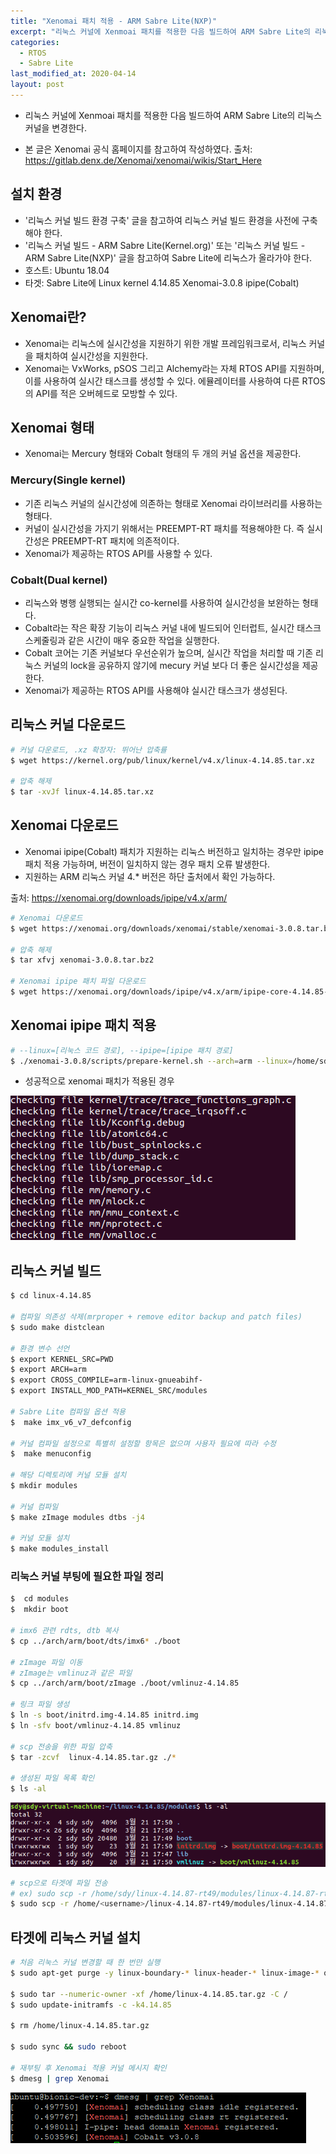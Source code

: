 ```yaml
---
title: "Xenomai 패치 적용 - ARM Sabre Lite(NXP)"
excerpt: "리눅스 커널에 Xenmoai 패치를 적용한 다음 빌드하여 ARM Sabre Lite의 리눅스 커널을 변경한다."
categories:
  - RTOS
  - Sabre Lite
last_modified_at: 2020-04-14
layout: post
---
```

- 리눅스 커널에 Xenmoai 패치를 적용한 다음 빌드하여 ARM Sabre Lite의 리눅스 커널을 변경한다.

- 본 글은 Xenomai 공식 홈페이지를 참고하여 작성하였다.
출처: <https://gitlab.denx.de/Xenomai/xenomai/wikis/Start_Here>



## 설치 환경
- '리눅스 커널 빌드 환경 구축' 글을 참고하여 리눅스 커널 빌드 환경을 사전에 구축해야 한다.
- '리눅스 커널 빌드 - ARM Sabre Lite(Kernel.org)' 또는 '리눅스 커널 빌드 - ARM Sabre Lite(NXP)' 글을 참고하여 Sabre Lite에 리눅스가 올라가야 한다.
- 호스트: Ubuntu 18.04
- 타겟: Sabre Lite에 Linux kernel 4.14.85 Xenomai-3.0.8 ipipe(Cobalt)



## Xenomai란?
- Xenomai는 리눅스에 실시간성을 지원하기 위한 개발 프레임워크로서, 리눅스 커널을 패치하여 실시간성을 지원한다.
- Xenomai는 VxWorks, pSOS 그리고 Alchemy라는 자체 RTOS API를 지원하며, 이를 사용하여 실시간 태스크를 생성할 수 있다. 에뮬레이터를 사용하여 다른 RTOS의 API를 적은 오버헤드로 모방할 수 있다.



## Xenomai 형태
- Xenomai는 Mercury 형태와 Cobalt 형태의 두 개의 커널 옵션을 제공한다.


### Mercury(Single kernel)
- 기존 리눅스 커널의 실시간성에 의존하는 형태로 Xenomai 라이브러리를 사용하는 형태다.
- 커널이 실시간성을 가지기 위해서는 PREEMPT-RT 패치를 적용해야한 다. 즉 실시간성은 PREEMPT-RT 패치에 의존적이다.
- Xenomai가 제공하는 RTOS API를 사용할 수 있다.


### Cobalt(Dual kernel)
- 리눅스와 병행 실행되는 실시간 co-kernel를 사용하여 실시간성을 보완하는 형태다.
- Cobalt라는 작은 확장 기능이 리눅스 커널 내에 빌드되어 인터럽트, 실시간 태스크 스케줄링과 같은 시간이 매우 중요한 작업을 실행한다.
- Cobalt 코어는 기존 커널보다 우선순위가 높으며, 실시간 작업을 처리할 때 기존 리눅스 커널의 lock을 공유하지 않기에 mecury 커널 보다 더 좋은 실시간성을 제공한다.
- Xenomai가 제공하는 RTOS API를 사용해야 실시간 태스크가 생성된다.



## 리눅스 커널 다운로드
```bash
# 커널 다운로드, .xz 확장자: 뛰어난 압축률
$ wget https://kernel.org/pub/linux/kernel/v4.x/linux-4.14.85.tar.xz

# 압축 해제
$ tar -xvJf linux-4.14.85.tar.xz
```



## Xenomai 다운로드
- Xenomai ipipe(Cobalt) 패치가 지원하는 리눅스 버전하고 일치하는 경우만 ipipe 패치 적용 가능하며, 버전이 일치하지 않는 경우 패치 오류 발생한다.
- 지원하는 ARM 리눅스 커널 4.* 버전은 하단 출처에서 확인 가능하다.

출처: <https://xenomai.org/downloads/ipipe/v4.x/arm/>

```bash
# Xenomai 다운로드
$ wget https://xenomai.org/downloads/xenomai/stable/xenomai-3.0.8.tar.bz2

# 압축 해제
$ tar xfvj xenomai-3.0.8.tar.bz2

# Xenomai ipipe 패치 파일 다운로드
$ wget https://xenomai.org/downloads/ipipe/v4.x/arm/ipipe-core-4.14.85-arm-6.patch
```



## Xenomai ipipe 패치 적용
```bash
# --linux=[리눅스 코드 경로], --ipipe=[ipipe 패치 경로]
$ ./xenomai-3.0.8/scripts/prepare-kernel.sh --arch=arm --linux=/home/sdy/linux-4.14.85 --ipipe=ipipe-core-4.14.85-arm-6.patch
```

- 성공적으로 xenomai 패치가 적용된 경우

![image](/assets/img/2020-04-14-Xenomai1/image1.png)



## 리눅스 커널 빌드
```bash
$ cd linux-4.14.85

# 컴파일 의존성 삭제(mrproper + remove editor backup and patch files)
$ sudo make distclean

# 환경 변수 선언
$ export KERNEL_SRC=PWD
$ export ARCH=arm
$ export CROSS_COMPILE=arm-linux-gnueabihf-
$ export INSTALL_MOD_PATH=KERNEL_SRC/modules

# Sabre Lite 컴파일 옵션 적용
$  make imx_v6_v7_defconfig

# 커널 컴파일 설정으로 특별히 설정할 항목은 없으며 사용자 필요에 따라 수정
$  make menuconfig

# 해당 디렉토리에 커널 모듈 설치
$ mkdir modules

# 커널 컴파일
$ make zImage modules dtbs -j4

# 커널 모듈 설치
$ make modules_install
```


### 리눅스 커널 부팅에 필요한 파일 정리
```bash
$  cd modules
$  mkdir boot

# imx6 관련 rdts, dtb 복사
$ cp ../arch/arm/boot/dts/imx6* ./boot

# zImage 파일 이동
# zImage는 vmlinuz과 같은 파일
$ cp ../arch/arm/boot/zImage ./boot/vmlinuz-4.14.85

# 링크 파일 생성
$ ln -s boot/initrd.img-4.14.85 initrd.img
$ ln -sfv boot/vmlinuz-4.14.85 vmlinuz

# scp 전송을 위한 파일 압축
$ tar -zcvf  linux-4.14.85.tar.gz ./*

# 생성된 파일 목록 확인
$ ls -al
```

![image](/assets/img/2020-04-14-Xenomai1/image2.png)

```bash
# scp으로 타겟에 파일 전송
# ex) sudo scp -r /home/sdy/linux-4.14.87-rt49/modules/linux-4.14.87-rt49.tar.gz ubuntu@168.188.127.63:/home
$ sudo scp -r /home/<username>/linux-4.14.87-rt49/modules/linux-4.14.87-rt49.tar.gz ubuntu@<ip>:/home
```



## 타겟에 리눅스 커널 설치
```bash
# 처음 리눅스 커널 변경할 때 한 번만 실행
$ sudo apt-get purge -y linux-boundary-* linux-header-* linux-image-* qcacld-module

$ sudo tar --numeric-owner -xf /home/linux-4.14.85.tar.gz -C /
$ sudo update-initramfs -c -k4.14.85

$ rm /home/linux-4.14.85.tar.gz

$ sudo sync && sudo reboot

# 재부팅 후 Xenomai 적용 커널 메시지 확인
$ dmesg | grep Xenomai
```

![image](/assets/img/2020-04-14-Xenomai1/image3.png)
